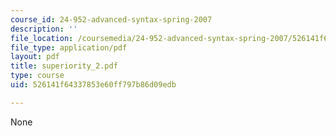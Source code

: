 ```yaml
---
course_id: 24-952-advanced-syntax-spring-2007
description: ''
file_location: /coursemedia/24-952-advanced-syntax-spring-2007/526141f64337853e60ff797b86d09edb_superiority_2.pdf
file_type: application/pdf
layout: pdf
title: superiority_2.pdf
type: course
uid: 526141f64337853e60ff797b86d09edb

---
```

None